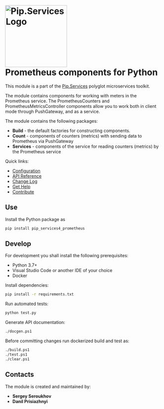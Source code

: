 # <img src="https://uploads-ssl.webflow.com/5ea5d3315186cf5ec60c3ee4/5edf1c94ce4c859f2b188094_logo.svg" alt="Pip.Services Logo" width="200"> <br/> Prometheus components for Python

This module is a part of the [Pip.Services](http://pipservices.org) polyglot microservices toolkit.

The module contains components for working with meters in the Prometheus service. The PrometheusCounters and PrometheusMetricsController components allow you to work both in client mode through PushGateway, and as a service.

The module contains the following packages:
- **Build** - the default factories for constructing components.
- **Count** - components of counters (metrics) with sending data to Prometheus via PushGateway
- **Services** - components of the service for reading counters (metrics) by the Prometheus service

<a name="links"></a> Quick links:

* [Configuration](http://docs.pipservices.org/v4/tutorials/beginner_tutorials/configuration/)
* [API Reference](https://pip-services4-python.github.io/pip-services4-prometheus-python/)
* [Change Log](CHANGELOG.md)
* [Get Help](http://docs.pipservices.org/v4/get_help/)
* [Contribute](http://docs.pipservices.org/v4/contribute/)

## Use

Install the Python package as
```bash
pip install pip_services4_prometheus
```

## Develop

For development you shall install the following prerequisites:
* Python 3.7+
* Visual Studio Code or another IDE of your choice
* Docker

Install dependencies:
```bash
pip install -r requirements.txt
```

Run automated tests:
```bash
python test.py
```

Generate API documentation:
```bash
./docgen.ps1
```

Before committing changes run dockerized build and test as:
```bash
./build.ps1
./test.ps1
./clear.ps1
```

## Contacts

The module is created and maintained by:
- **Sergey Seroukhov**
- **Danil Prisiazhnyi**
